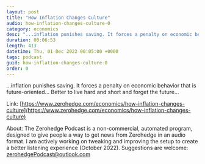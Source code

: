 ```yaml
---
layout: post
title: "How Inflation Changes Culture"
audio: how-inflation-changes-culture-0
category: economics
desc: "...inflation punishes saving. It forces a penalty on economic behavior that is future-oriented... Better to live hard and short and forget the future..."
duration: 00:06:53
length: 413
datetime: Thu, 01 Dec 2022 00:05:00 +0000
tags: podcast
guid: how-inflation-changes-culture-0
order: 0
---
```

...inflation punishes saving. It forces a penalty on economic behavior that is future-oriented... Better to live hard and short and forget the future...

Link: [https://www.zerohedge.com/economics/how-inflation-changes-culture](https://www.zerohedge.com/economics/how-inflation-changes-culture)

About: The Zerohedge Podcast is a non-commercial, automated program, designed to give people a way to get news from Zerohedge in an audio format.  I am actively working on tweaking and improving the setup to create a better listening experience (October 2022).  Suggestions are welcome: [zerohedgePodcast@outlook.com](mailto:zerohedgePodcast@outlook.com)